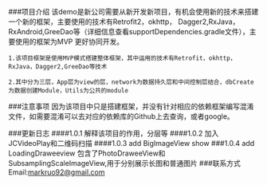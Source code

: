 
###项目介绍
    该demo是新公司需要从新开发新项目，有机会使用新的技术来搭建一个新的框架，主要使用的技术有Retrofit2，okhttp，
    Dagger2,RxJava，RxAndroid,GreeDao等（详细信息查看supportDependencies.gradle文件），主要使用的框架为MVP
    更好协同开发。

    1.该项目框架是使用MVP模式搭建整体框架，其中运用的技术有Retrofit，okhttp，RxJava，Dagger2,GreeDao等技术

    2.其中分为三层，App层为view的层，network为数据持久层和中间控制层结合，dbCreate为数据创建Module，Utils为公共的module

###注意事项
    因为该项目中只是搭建框架，并没有针对相应的依赖框架编写混淆文件，如需要混淆可以去对应的依赖库的Github上去查询，或者google。

###更新日志
####1.0.1
        解释该项目的作用，分层等
####1.0.2
        加入JCVideoPlay和二维码扫描
####1.0.3
        add  BigImageView show
###1.0.4
        add  LoadingDraweeview
         包含了PhotoDraweeView和SubsamplingScaleImageView,用于分别展示长图和普通图片
###联系方式
    Email:markruo92@gmail.com  



